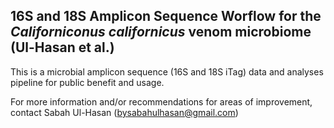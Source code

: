 ## 16S and 18S Amplicon Sequence Worflow for the *Californiconus californicus* venom microbiome (Ul-Hasan et al.)

This is a microbial amplicon sequence (16S and 18S iTag) data and analyses pipeline for public benefit and usage. 

For more information and/or recommendations for areas of improvement, contact Sabah Ul-Hasan (bysabahulhasan@gmail.com)
